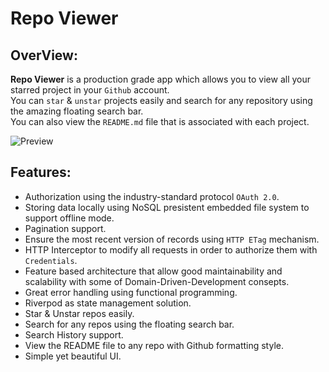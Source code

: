# Repo Viewer

## OverView:

**Repo Viewer** is a production grade app which allows you to view all your starred project in your `Github` account.  
You can `star` & `unstar` projects easily and search for any repository using the amazing floating search bar.  
You can also view the `README.md` file that is associated with each project.  

![Preview](/preview.gif)

## Features:

* Authorization using the industry-standard protocol `OAuth 2.0`.
* Storing data locally using NoSQL presistent embedded file system to support offline mode.
* Pagination support.
* Ensure the most recent version of records using `HTTP ETag` mechanism.
* HTTP Interceptor to modify all requests in order to authorize them with `Credentials`.
* Feature based architecture that allow good maintainability and scalability with some of Domain-Driven-Development consepts.
* Great error handling using functional programming.
* Riverpod as state management solution.
* Star & Unstar repos easily.
* Search for any repos using the floating search bar.
* Search History support.
* View the README file to any repo with Github formatting style.
* Simple yet beautiful UI.
